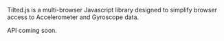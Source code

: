 Tilted.js is a multi-browser Javascript library designed to simplify browser access to Accelerometer and Gyroscope data.

API coming soon.
